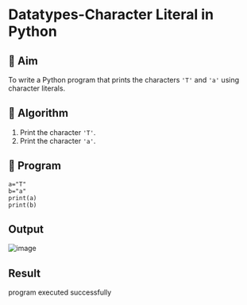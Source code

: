 # Datatypes-Character Literal in Python

## 🎯 Aim
To write a Python program that prints the characters `'T'` and `'a'` using character literals.

## 🧠 Algorithm
1. Print the character `'T'`.
2. Print the character `'a'`.

## 🧾 Program
```
a="T"
b="a"
print(a)
print(b)
```

## Output
![image](https://github.com/user-attachments/assets/9c4d7f95-345d-48cd-a13b-398e89eff53f)


## Result
program executed successfully
